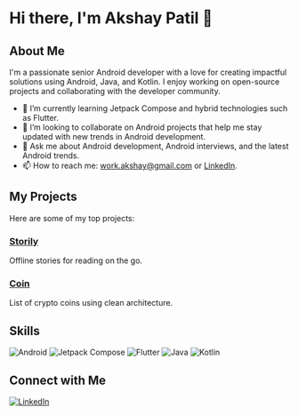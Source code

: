 # Hi there, I'm Akshay Patil 👋

## About Me
I'm a passionate senior Android developer with a love for creating impactful solutions using Android, Java, and Kotlin. I enjoy working on open-source projects and collaborating with the developer community.

- 🌱 I’m currently learning Jetpack Compose and hybrid technologies such as Flutter.
- 👯 I’m looking to collaborate on Android projects that help me stay updated with new trends in Android development.
- 💬 Ask me about Android development, Android interviews, and the latest Android trends.
- 📫 How to reach me: work.akshay@gmail.com or [LinkedIn](https://www.linkedin.com/in/akshayp88).

## My Projects
Here are some of my top projects:

### [Storily](https://github.com/akshayz14/story)
Offline stories for reading on the go.

### [Coin](https://github.com/akshayz14/Crypto)
List of crypto coins using clean architecture.

## Skills
![Android](https://img.shields.io/badge/Android-3DDC84?style=flat&logo=android&logoColor=white)
![Jetpack Compose](https://img.shields.io/badge/Jetpack%20Compose-4285F4?style=flat&logo=android&logoColor=white)
![Flutter](https://img.shields.io/badge/Flutter-02569B?style=flat&logo=flutter&logoColor=white)
![Java](https://img.shields.io/badge/Java-007396?style=flat&logo=java&logoColor=white)
![Kotlin](https://img.shields.io/badge/Kotlin-0095D5?style=flat&logo=kotlin&logoColor=white)

## Connect with Me
[![LinkedIn](https://img.shields.io/badge/LinkedIn-0077B5?style=flat&logo=linkedin&logoColor=white)](https://www.linkedin.com/in/akshayp88)
